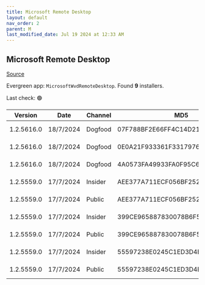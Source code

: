 ```yaml
---
title: Microsoft Remote Desktop
layout: default
nav_order: 2
parent: M
last_modified_date: Jul 19 2024 at 12:33 AM
---
```


## Microsoft Remote Desktop

[Source](https://docs.microsoft.com/en-us/azure/virtual-desktop/connect-windows-7-10)

Evergreen app: `MicrosoftWvdRemoteDesktop`. Found **9** installers.

Last check: 🟢

| Version    | Date      | Channel | MD5                              | Sha2                                                                                                                             | Architecture | Filename                           | URI                                                                                                                                    |
| ---------- | --------- | ------- | -------------------------------- | -------------------------------------------------------------------------------------------------------------------------------- | ------------ | ---------------------------------- | -------------------------------------------------------------------------------------------------------------------------------------- |
| 1.2.5616.0 | 18/7/2024 | Dogfood | 07F788BF2E66FF4C14D217375B426380 | DFB5392C4EC1F49945FA9670D22326261883086B0FBEA553D4C7FB7F959E975628298B1CAE6D917350281CADF5A1D355ED57959952F77A333A08FAC7B874B2E7 | ARM64        | RemoteDesktop_1.2.5616.0_ARM64.msi | [https://query.prod.cms.rt.microsoft.com/cms/api/am/binary/RW1neDx](https://query.prod.cms.rt.microsoft.com/cms/api/am/binary/RW1neDx) |
| 1.2.5616.0 | 18/7/2024 | Dogfood | 0E0A21F933361F33179767361BEBFE74 | 21EB85FFD9EBE4DDF8A94E2A30888B0F10F1D0E23779ACE1167DE4C8BF01B8CB44C7FFAE5342B4D1E93D7FFAE28B849BD0083D8F32530007EB8EC3E1978769E5 | x64          | RemoteDesktop_1.2.5616.0_x64.msi   | [https://query.prod.cms.rt.microsoft.com/cms/api/am/binary/RW1neDy](https://query.prod.cms.rt.microsoft.com/cms/api/am/binary/RW1neDy) |
| 1.2.5616.0 | 18/7/2024 | Dogfood | 4A0573FA49933FA0F95C645A8E10EFB0 | 931A728082B276D1A6F2320A0299E90743964DFD21EAAA9E651C5730BC2AC15D041C76AF0F7AD9699BF6FB559B5275A824FB093AC066835645FBFDC62D2D84BB | x86          | RemoteDesktop_1.2.5616.0_x86.msi   | [https://query.prod.cms.rt.microsoft.com/cms/api/am/binary/RW1nhcI](https://query.prod.cms.rt.microsoft.com/cms/api/am/binary/RW1nhcI) |
| 1.2.5559.0 | 17/7/2024 | Insider | AEE377A711ECF056BF25228FE5CCB7C7 | 0C32F9046C28EAB398C1B1A80AA85586F706EA5643654B964016F466AC9C2F3EA096D9C3DF0E22E82675F9F3153E140235D8AAAD6E954FAB87AC70644E5657FD | ARM64        | RemoteDesktop_1.2.5559.0_ARM64.msi | [https://query.prod.cms.rt.microsoft.com/cms/api/am/binary/RW1nbJC](https://query.prod.cms.rt.microsoft.com/cms/api/am/binary/RW1nbJC) |
| 1.2.5559.0 | 17/7/2024 | Public  | AEE377A711ECF056BF25228FE5CCB7C7 | 0C32F9046C28EAB398C1B1A80AA85586F706EA5643654B964016F466AC9C2F3EA096D9C3DF0E22E82675F9F3153E140235D8AAAD6E954FAB87AC70644E5657FD | ARM64        | RemoteDesktop_1.2.5559.0_ARM64.msi | [https://query.prod.cms.rt.microsoft.com/cms/api/am/binary/RW1nbJC](https://query.prod.cms.rt.microsoft.com/cms/api/am/binary/RW1nbJC) |
| 1.2.5559.0 | 17/7/2024 | Insider | 399CE965887830078B6F5688ABECEFAB | 87971F0CD60A1A19777264AFAE4EA4037DD24F261794021F6F38EF532D5291662FE1A7A080C5BBBB9041EE90AC6CE0583D2693E25FFF81FF1AC964EE21F13708 | x64          | RemoteDesktop_1.2.5559.0_x64.msi   | [https://query.prod.cms.rt.microsoft.com/cms/api/am/binary/RW1nerf](https://query.prod.cms.rt.microsoft.com/cms/api/am/binary/RW1nerf) |
| 1.2.5559.0 | 17/7/2024 | Public  | 399CE965887830078B6F5688ABECEFAB | 87971F0CD60A1A19777264AFAE4EA4037DD24F261794021F6F38EF532D5291662FE1A7A080C5BBBB9041EE90AC6CE0583D2693E25FFF81FF1AC964EE21F13708 | x64          | RemoteDesktop_1.2.5559.0_x64.msi   | [https://query.prod.cms.rt.microsoft.com/cms/api/am/binary/RW1nerf](https://query.prod.cms.rt.microsoft.com/cms/api/am/binary/RW1nerf) |
| 1.2.5559.0 | 17/7/2024 | Insider | 55597238E0245C1ED3D4E3C194A46395 | 5E2F57D1E1CDA6463FA30724373E71B5DE2ECA7B70D1EC7403BF4089541B50A23A84ACA6142A0F2C8AC7E73500B22FE7DB79B893E738B879FECFBD03801B4D0D | x86          | RemoteDesktop_1.2.5559.0_x86.msi   | [https://query.prod.cms.rt.microsoft.com/cms/api/am/binary/RW1nbJD](https://query.prod.cms.rt.microsoft.com/cms/api/am/binary/RW1nbJD) |
| 1.2.5559.0 | 17/7/2024 | Public  | 55597238E0245C1ED3D4E3C194A46395 | 5E2F57D1E1CDA6463FA30724373E71B5DE2ECA7B70D1EC7403BF4089541B50A23A84ACA6142A0F2C8AC7E73500B22FE7DB79B893E738B879FECFBD03801B4D0D | x86          | RemoteDesktop_1.2.5559.0_x86.msi   | [https://query.prod.cms.rt.microsoft.com/cms/api/am/binary/RW1nbJD](https://query.prod.cms.rt.microsoft.com/cms/api/am/binary/RW1nbJD) |
